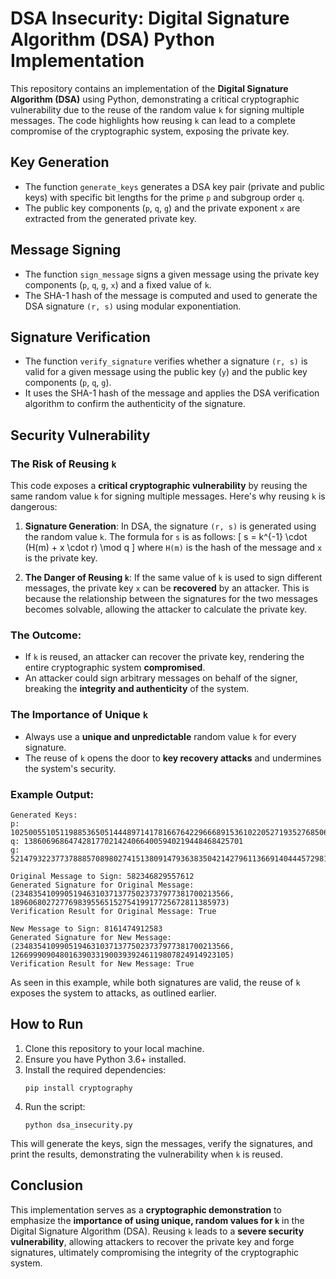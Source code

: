 # DSA Insecurity: Digital Signature Algorithm (DSA) Python Implementation

This repository contains an implementation of the **Digital Signature Algorithm (DSA)** using Python, demonstrating a critical cryptographic vulnerability due to the reuse of the random value `k` for signing multiple messages. The code highlights how reusing `k` can lead to a complete compromise of the cryptographic system, exposing the private key.

## Key Generation

- The function `generate_keys` generates a DSA key pair (private and public keys) with specific bit lengths for the prime `p` and subgroup order `q`.
- The public key components (`p`, `q`, `g`) and the private exponent `x` are extracted from the generated private key.

## Message Signing

- The function `sign_message` signs a given message using the private key components (`p`, `q`, `g`, `x`) and a fixed value of `k`.
- The SHA-1 hash of the message is computed and used to generate the DSA signature `(r, s)` using modular exponentiation.

## Signature Verification

- The function `verify_signature` verifies whether a signature `(r, s)` is valid for a given message using the public key (`y`) and the public key components (`p`, `q`, `g`).
- It uses the SHA-1 hash of the message and applies the DSA verification algorithm to confirm the authenticity of the signature.

## Security Vulnerability

### The Risk of Reusing `k`

This code exposes a **critical cryptographic vulnerability** by reusing the same random value `k` for signing multiple messages. Here's why reusing `k` is dangerous:

1. **Signature Generation**: In DSA, the signature `(r, s)` is generated using the random value `k`. The formula for `s` is as follows:
   \[
   s = k^{-1} \cdot (H(m) + x \cdot r) \mod q
   \]
   where `H(m)` is the hash of the message and `x` is the private key.
   
2. **The Danger of Reusing `k`**: If the same value of `k` is used to sign different messages, the private key `x` can be **recovered** by an attacker. This is because the relationship between the signatures for the two messages becomes solvable, allowing the attacker to calculate the private key.

### The Outcome:

- If `k` is reused, an attacker can recover the private key, rendering the entire cryptographic system **compromised**.
- An attacker could sign arbitrary messages on behalf of the signer, breaking the **integrity and authenticity** of the system.

### The Importance of Unique `k`

- Always use a **unique and unpredictable** random value `k` for every signature.
- The reuse of `k` opens the door to **key recovery attacks** and undermines the system's security.

### Example Output:

```
Generated Keys:
p: 102500551051198853650514448971417816676422966689153610220527193527685069012239902138066903865548938773683026213323319717668921487050331402531176843158967280848949946449402001181534827993102210290632482686098056745666271384156148310833221997928373806626060140392386393661321554770873300028140713487207504636917
q: 1386069686474281770214240664005940219448468425701
g: 52147932237737888570898027415138091479363835042142796113669140444572981176043801191849493150699005050350650314298737075082251974601439778352327897418034563627995213291933817933466068000605002029294594319780497483687031996220834606292691575918083118512810670704993151618833311971693307669427764245474718247440

Original Message to Sign: 582346829557612
Generated Signature for Original Message: (234835410990519463103713775023737977381700213566, 189606802727769839556515275419917725672811385973)
Verification Result for Original Message: True

New Message to Sign: 8161474912583
Generated Signature for New Message: (234835410990519463103713775023737977381700213566, 1266999090480163903319003939246119807824914923105)
Verification Result for New Message: True
```

As seen in this example, while both signatures are valid, the reuse of `k` exposes the system to attacks, as outlined earlier.

## How to Run

1. Clone this repository to your local machine.
2. Ensure you have Python 3.6+ installed.
3. Install the required dependencies:
   ```
   pip install cryptography
   ```
4. Run the script:
   ```
   python dsa_insecurity.py
   ```

This will generate the keys, sign the messages, verify the signatures, and print the results, demonstrating the vulnerability when `k` is reused.


## Conclusion

This implementation serves as a **cryptographic demonstration** to emphasize the **importance of using unique, random values for `k`** in the Digital Signature Algorithm (DSA). Reusing `k` leads to a **severe security vulnerability**, allowing attackers to recover the private key and forge signatures, ultimately compromising the integrity of the cryptographic system.
